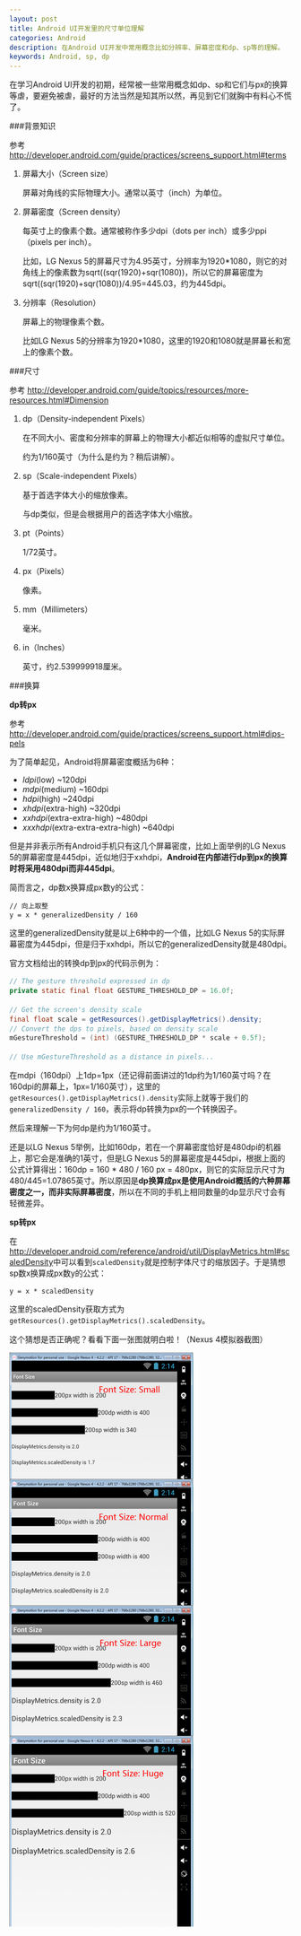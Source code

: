 ```yaml
---
layout: post
title: Android UI开发里的尺寸单位理解
categories: Android
description: 在Android UI开发中常用概念比如分辨率、屏幕密度和dp、sp等的理解。
keywords: Android, sp, dp
---
```


在学习Android UI开发的初期，经常被一些常用概念如dp、sp和它们与px的换算等虐，要避免被虐，最好的方法当然是知其所以然，再见到它们就胸中有料心不慌了。

###背景知识

参考 <http://developer.android.com/guide/practices/screens_support.html#terms>

1. 屏幕大小（Screen size）

    屏幕对角线的实际物理大小。通常以英寸（inch）为单位。

1. 屏幕密度（Screen density）

    每英寸上的像素个数。通常被称作多少dpi（dots per inch）或多少ppi（pixels per inch）。

    比如，LG Nexus 5的屏幕尺寸为4.95英寸，分辨率为1920*1080，则它的对角线上的像素数为sqrt((sqr(1920)+sqr(1080))，所以它的屏幕密度为sqrt((sqr(1920)+sqr(1080))/4.95=445.03，约为445dpi。

1. 分辨率（Resolution）

    屏幕上的物理像素个数。

    比如LG Nexus 5的分辨率为1920*1080，这里的1920和1080就是屏幕长和宽上的像素个数。

###尺寸

参考 <http://developer.android.com/guide/topics/resources/more-resources.html#Dimension>

1. dp（Density-independent Pixels）

    在不同大小、密度和分辨率的屏幕上的物理大小都近似相等的虚拟尺寸单位。

    约为1/160英寸（为什么是约为？稍后讲解）。

1. sp（Scale-independent Pixels）

    基于首选字体大小的缩放像素。

    与dp类似，但是会根据用户的首选字体大小缩放。

1. pt（Points）

    1/72英寸。

1. px（Pixels）

    像素。

1. mm（Millimeters）

    毫米。

1. in（Inches）

    英寸，约2.539999918厘米。

###换算

**dp转px**

参考<http://developer.android.com/guide/practices/screens_support.html#dips-pels>

为了简单起见，Android将屏幕密度概括为6种：

* *ldpi*(low) ~120dpi
* *mdpi*(medium) ~160dpi
* *hdpi*(high) ~240dpi
* *xhdpi*(extra-high) ~320dpi
* *xxhdpi*(extra-extra-high) ~480dpi
* *xxxhdpi*(extra-extra-extra-high) ~640dpi

但是并非表示所有Android手机只有这几个屏幕密度，比如上面举例的LG Nexus 5的屏幕密度是445dpi，近似地归于xxhdpi，**Android在内部进行dp到px的换算时将采用480dpi而非445dpi**。

简而言之，dp数x换算成px数y的公式：

```
// 向上取整
y = x * generalizedDensity / 160
```

这里的generalizedDensity就是以上6种中的一个值，比如LG Nexus 5的实际屏幕密度为445dpi，但是归于xxhdpi，所以它的generalizedDensity就是480dpi。

官方文档给出的转换dp到px的代码示例为：

```java
// The gesture threshold expressed in dp
private static final float GESTURE_THRESHOLD_DP = 16.0f;

// Get the screen's density scale
final float scale = getResources().getDisplayMetrics().density;
// Convert the dps to pixels, based on density scale
mGestureThreshold = (int) (GESTURE_THRESHOLD_DP * scale + 0.5f);

// Use mGestureThreshold as a distance in pixels...
```

在mdpi（160dpi）上1dp=1px（还记得前面讲过的1dp约为1/160英寸吗？在160dpi的屏幕上，1px=1/160英寸），这里的`getResources().getDisplayMetrics().density`实际上就等于我们的`generalizedDensity / 160`，表示将dp转换为px的一个转换因子。

然后来理解一下为何dp是约为1/160英寸。

还是以LG Nexus 5举例，比如160dp，若在一个屏幕密度恰好是480dpi的机器上，那它会是准确的1英寸，但是LG Nexus 5的屏幕密度是445dpi，根据上面的公式计算得出：160dp = 160 * 480 / 160 px = 480px，则它的实际显示尺寸为480/445=1.07865英寸。所以原因是**dp换算成px是使用Android概括的六种屏幕密度之一，而非实际屏幕密度**，所以在不同的手机上相同数量的dp显示尺寸会有轻微差异。

**sp转px**

在<http://developer.android.com/reference/android/util/DisplayMetrics.html#scaledDensity>中可以看到`scaledDensity`就是控制字体尺寸的缩放因子。于是猜想sp数x换算成px数y的公式：

```
y = x * scaledDensity
```

这里的scaledDensity获取方式为`getResources().getDisplayMetrics().scaledDensity`。

这个猜想是否正确呢？看看下面一张图就明白啦！（Nexus 4模拟器截图）

![font-size](/images/posts/android/font-size.png)
